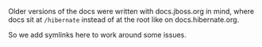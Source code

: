 Older versions of the docs were written with docs.jboss.org in mind,
where docs sit at `/hibernate` instead of at the root like on docs.hibernate.org.

So we add symlinks here to work around some issues.